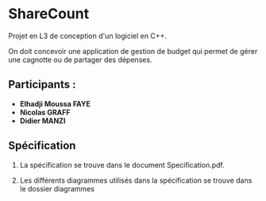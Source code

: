 # ShareCount

Projet en L3 de conception d'un logiciel en C++.

On doit concevoir une application de gestion de budget qui permet de gérer une cagnotte ou de partager des dépenses.

## Participants :
- **Elhadji Moussa FAYE**
- **Nicolas GRAFF**
- **Didier MANZI**
## Spécification

1. La spécification se trouve dans le document Specification.pdf.

2. Les différents diagrammes utilisés dans la spécification se trouve dans le dossier diagrammes
